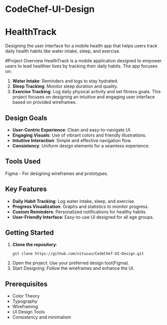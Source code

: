 ﻿# CodeChef-UI-Design
# HealthTrack 

Designing the user interface for a mobile health app that helps users track daily health habits like water intake, sleep, and exercise.

#Project Overview
HealthTrack is a mobile application designed to empower users to lead healthier lives by tracking their daily habits. The app focuses on:
1. **Water Intake**: Reminders and logs to stay hydrated.
2. **Sleep Tracking**: Monitor sleep duration and quality.
3. **Exercise Tracking**: Log daily physical activity and set fitness goals.
This project focuses on designing an intuitive and engaging user interface based on provided wireframes.

## Design Goals
- **User-Centric Experience**: Clean and easy-to-navigate UI.
- **Engaging Visuals**: Use of vibrant colors and friendly illustrations.
- **Intuitive Interaction**: Simple and effective navigation flow.
- **Consistency**: Uniform design elements for a seamless experience.

## Tools Used
Figma - For designing wireframes and prototypes.

## Key Features
- **Daily Habit Tracking**: Log water intake, sleep, and exercise.
- **Progress Visualization**: Graphs and statistics to monitor progress.
- **Custom Reminders**: Personalized notifications for healthy habits.
- **User-Friendly Interface**: Easy-to-use UI designed for all age groups.

## Getting Started
1. **Clone the repository**:
   ```
   git clone https://github.com/nitusuu/CodeChef-UI-Design.git  
   ```   
2. Open the project: Use your preferred design tool(Figma).
3. Start Designing: Follow the wireframes and enhance the UI.

## Prerequisites

- Color Theory
- Typography
- Wireframing
- UI Design Tools
- Consistency and minimalism
